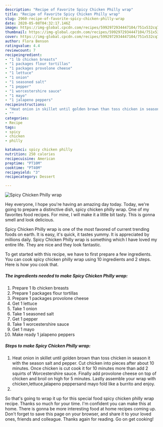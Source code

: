 ```yaml
---
description: "Recipe of Favorite Spicy Chicken Philly wrap"
title: "Recipe of Favorite Spicy Chicken Philly wrap"
slug: 2960-recipe-of-favorite-spicy-chicken-philly-wrap
date: 2020-05-08T04:32:17.146Z
image: https://img-global.cpcdn.com/recipes/5992972934447104/751x532cq70/spicy-chicken-philly-wrap-recipe-main-photo.jpg
thumbnail: https://img-global.cpcdn.com/recipes/5992972934447104/751x532cq70/spicy-chicken-philly-wrap-recipe-main-photo.jpg
cover: https://img-global.cpcdn.com/recipes/5992972934447104/751x532cq70/spicy-chicken-philly-wrap-recipe-main-photo.jpg
author: Flora Benson
ratingvalue: 4.4
reviewcount: 7
recipeingredient:
- "1 lb chicken breasts"
- "1 packages flour tortillas"
- "1 packages provolone cheese"
- "1 lettuce"
- "1 onion"
- "1 seasoned salt"
- "1 pepper"
- "1 worcestershire sauce"
- "1 mayo"
- "1 jalapeno peppers"
recipeinstructions:
- "Heat onion in skillet until golden brown than toss chicken in season it with the season salt and pepper. Cut chicken into pieces after about 10 minutes. Once chicken is cut cook it for 10 minutes more than add 2 squirts of Worcestershire sauce. Finally add provolone cheese on top of chicken and broil on high for 5 minutes. Lastly assemble your wrap with chicken,lettuce,jalapeno peppersand mayo fold like a burrito and enjoy."
- ""
categories:
- Recipe
tags:
- spicy
- chicken
- philly

katakunci: spicy chicken philly 
nutrition: 250 calories
recipecuisine: American
preptime: "PT10M"
cooktime: "PT40M"
recipeyield: "3"
recipecategory: Dessert

---
```



![Spicy Chicken Philly wrap](https://img-global.cpcdn.com/recipes/5992972934447104/751x532cq70/spicy-chicken-philly-wrap-recipe-main-photo.jpg)

Hey everyone, I hope you're having an amazing day today. Today, we're going to prepare a distinctive dish, spicy chicken philly wrap. One of my favorites food recipes. For mine, I will make it a little bit tasty. This is gonna smell and look delicious.

Spicy Chicken Philly wrap is one of the most favored of current trending foods on earth. It is easy, it's quick, it tastes yummy. It is appreciated by millions daily. Spicy Chicken Philly wrap is something which I have loved my entire life. They are nice and they look fantastic.




To get started with this recipe, we have to first prepare a few ingredients. You can cook spicy chicken philly wrap using 10 ingredients and 2 steps. Here is how you cook that.

<!--inarticleads1-->

##### The ingredients needed to make Spicy Chicken Philly wrap:

1. Prepare 1 lb chicken breasts
1. Prepare 1 packages flour tortillas
1. Prepare 1 packages provolone cheese
1. Get 1 lettuce
1. Take 1 onion
1. Take 1 seasoned salt
1. Get 1 pepper
1. Take 1 worcestershire sauce
1. Get 1 mayo
1. Make ready 1 jalapeno peppers




<!--inarticleads2-->

##### Steps to make Spicy Chicken Philly wrap:

1. Heat onion in skillet until golden brown than toss chicken in season it with the season salt and pepper. Cut chicken into pieces after about 10 minutes. Once chicken is cut cook it for 10 minutes more than add 2 squirts of Worcestershire sauce. Finally add provolone cheese on top of chicken and broil on high for 5 minutes. Lastly assemble your wrap with chicken,lettuce,jalapeno peppersand mayo fold like a burrito and enjoy.
1. 




So that's going to wrap it up for this special food spicy chicken philly wrap recipe. Thanks so much for your time. I'm confident you can make this at home. There is gonna be more interesting food at home recipes coming up. Don't forget to save this page on your browser, and share it to your loved ones, friends and colleague. Thanks again for reading. Go on get cooking!
